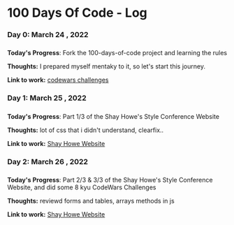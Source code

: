 # 100 Days Of Code - Log

### Day 0: March 24 , 2022
#####

**Today's Progress**: Fork the 100-days-of-code project and learning the rules

**Thoughts:** I prepared myself mentaky to it, so let's start this journey.

**Link to work:** [codewars challenges](https://winchy82dev.notion.site/CodeWar-Challenges-571759acf3a84ecfa5f929f5b98c977a)

### Day 1: March 25 , 2022
#####
**Today's Progress**: Part 1/3 of the Shay Howe's Style Conference Website 

**Thoughts:** lot of css that i didn't understand, clearfix..

**Link to work:** [Shay Howe Website](https://github.com/winchy82dev/-100devs-ShayHoweConfWebSiteByWinchy)

### Day 2: March 26 , 2022
#####
**Today's Progress**: Part 2/3 & 3/3 of the Shay Howe's Style Conference Website, 
and did some 8 kyu CodeWars Challenges 
    
**Thoughts:** reviewd forms and tables, arrays methods in  js

**Link to work:** [Shay Howe Website](https://github.com/winchy82dev/-100devs-ShayHoweConfWebSiteByWinchy)
<!--
### Day 0: February 30, 2016 (Example 2)
##### (delete me or comment me out)

**Today's Progress**: Fixed CSS, worked on canvas functionality for the app.

**Thoughts**: I really struggled with CSS, but, overall, I feel like I am slowly getting better at it. Canvas is still new for me, but I managed to figure out some basic functionality.

**Link(s) to work**: [Calculator App](http://www.example.com)


### Day 1: June 27, Monday

**Today's Progress**: I've gone through many exercises on FreeCodeCamp.

**Thoughts** I've recently started coding, and it's a great feeling when I finally solve an algorithm challenge after a lot of attempts and hours spent.

**Link(s) to work**
1. [Find the Longest Word in a String](https://www.freecodecamp.com/challenges/find-the-longest-word-in-a-string)
2. [Title Case a Sentence](https://www.freecodecamp.com/challenges/title-case-a-sentence)

-->
